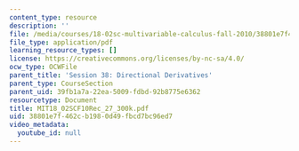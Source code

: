 ```yaml
---
content_type: resource
description: ''
file: /media/courses/18-02sc-multivariable-calculus-fall-2010/38801e7f462cb1980d49fbcd7bc96ed7_MIT18_02SCF10Rec_27_300k.pdf
file_type: application/pdf
learning_resource_types: []
license: https://creativecommons.org/licenses/by-nc-sa/4.0/
ocw_type: OCWFile
parent_title: 'Session 38: Directional Derivatives'
parent_type: CourseSection
parent_uid: 39fb1a7a-22ea-5009-fdbd-92b8775e6362
resourcetype: Document
title: MIT18_02SCF10Rec_27_300k.pdf
uid: 38801e7f-462c-b198-0d49-fbcd7bc96ed7
video_metadata:
  youtube_id: null
---
```

